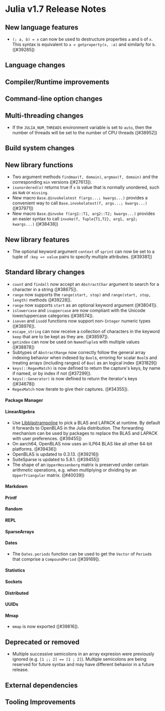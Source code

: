 Julia v1.7 Release Notes
========================

New language features
---------------------

* `(; a, b) = x` can now be used to destructure properties `a` and `b` of `x`. This syntax is equivalent to `a = getproperty(x, :a)`
  and similarly for `b`. ([#39285])

Language changes
----------------


Compiler/Runtime improvements
-----------------------------


Command-line option changes
---------------------------


Multi-threading changes
-----------------------
* If the `JULIA_NUM_THREADS` environment variable is set to `auto`, then the number of threads will be set to the number of CPU threads ([#38952])

Build system changes
--------------------


New library functions
---------------------

* Two argument methods `findmax(f, domain)`, `argmax(f, domain)` and the corresponding `min` versions ([#27613]).
* `isunordered(x)` returns true if `x` is value that is normally unordered, such as `NaN` or `missing`.
* New macro `Base.@invokelatest f(args...; kwargs...)` provides a convenient way to call `Base.invokelatest(f, args...; kwargs...)` ([#37971])
* New macro `Base.@invoke f(arg1::T1, arg2::T2; kwargs...)` provides an easier syntax to call `invoke(f, Tuple{T1,T2}, arg1, arg2; kwargs...)` ([#38438])

New library features
--------------------

* The optional keyword argument `context` of `sprint` can now be set to a tuple of `:key => value` pairs to specify multiple attributes. ([#39381])

Standard library changes
------------------------

* `count` and `findall` now accept an `AbstractChar` argument to search for a character in a string ([#38675]).
* `range` now supports the `range(start, stop)` and `range(start, stop, length)` methods ([#39228]).
* `range` now supports `start` as an optional keyword argument ([#38041]).
* `islowercase` and `isuppercase` are now compliant with the Unicode lower/uppercase categories ([#38574]).
* `iseven` and `isodd` functions now support non-`Integer` numeric types ([#38976]).
* `escape_string` can now receive a collection of characters in the keyword
  `keep` that are to be kept as they are. ([#38597]).
* `getindex` can now be used on `NamedTuple`s with multiple values ([#38878])
* Subtypes of `AbstractRange` now correctly follow the general array indexing
  behavior when indexed by `Bool`s, erroring for scalar `Bool`s and treating
  arrays (including ranges) of `Bool` as an logical index ([#31829])
* `keys(::RegexMatch)` is now defined to return the capture's keys, by name if named, or by index if not ([#37299]).
* `keys(::Generator)` is now defined to return the iterator's keys ([#34678])
* `RegexMatch` now iterate to give their captures. ([#34355]).

#### Package Manager


#### LinearAlgebra

* Use [Libblastrampoline](https://github.com/staticfloat/libblastrampoline/) to pick a BLAS and LAPACK at runtime. By default it forwards to OpenBLAS in the Julia distribution. The forwarding mechanism can be used by packages to replace the BLAS and LAPACK with user preferences. ([#39455])
* On aarch64, OpenBLAS now uses an ILP64 BLAS like all other 64-bit platforms. ([#39436])
* OpenBLAS is updated to 0.3.13. ([#39216])
* SuiteSparse is updated to 5.8.1. ([#39455])
* The shape of an `UpperHessenberg` matrix is preserved under certain arithmetic operations, e.g. when multiplying or dividing by an `UpperTriangular` matrix. ([#40039])

#### Markdown


#### Printf


#### Random


#### REPL


#### SparseArrays


#### Dates

* The `Dates.periods` function can be used to get the `Vector` of `Period`s that comprise a `CompoundPeriod` ([#39169]).

#### Statistics


#### Sockets


#### Distributed


#### UUIDs


#### Mmap

* `mmap` is now exported ([#39816]).


Deprecated or removed
---------------------
- Multiple successive semicolons in an array expresion were previously ignored (e.g. `[1 ;; 2] == [1 ; 2]`). Multiple semicolons are being reserved for future syntax and may have different behavior in a future release.


External dependencies
---------------------


Tooling Improvements
---------------------


<!--- generated by NEWS-update.jl: -->
